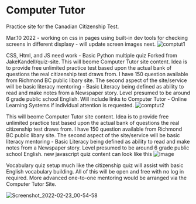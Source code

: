 # Computer Tutor


Practice site for the Canadian Citizenship Test. 

Mar.10 2022 - working on css in pages using built-in dev tools for checking screens in different displasy - will update screen images next. 
![comptut1](https://user-images.githubusercontent.com/33843929/157319356-ef6e5b6a-7831-4d11-9180-d1d131807d2c.png)



CSS, Html, and JS need work - Basic Python multiple quiz Forked from JakeKandell/quiz-site. This will beome Computer Tutor site content. Idea is to provide free unlimited practice test based upon the actual bank of questions the real citizenship test draws from. I have 150 question available from Richmond BC public libary site. The second aspect of the site/service will be basic literacy mentoring - Basic Literacy being defined as ability to read and make notes from a Newspaper story. Level presumed to be around 6 grade public school English.  Will include links to Computer Tutor - Online Learning Systems if individual attention is requested.
![comptut2](https://user-images.githubusercontent.com/33843929/157319598-514cbc55-50b3-4d49-bb56-4b1878d6c31f.png)

This will beome Computer Tutor site content.  Idea is to provide free unlimited practice test based upon the actual bank of questions the real citizenship test draws from.  I have 150 question available from Richmond BC public libary site. The second aspect of the site/service will be basic literacy mentoring - Basic Literacy being defined as ability to read and make notes from a Newspaper story.  Level presumed to be around 6 grade public school English. 
new javascript quiz content can look like this 
![image](https://user-images.githubusercontent.com/33843929/161302424-8c94c231-253e-4862-b300-d2238d221347.png)

Vocabulary quiz setup much like the citizenship quiz will assist with basic English vocabulary building.  All of this will be open and free with no log in required.  More advanced one-to-one mentoring would be arranged via the Computer Tutor Site.


![Screenshot_2022-02-23_00-54-58](https://user-images.githubusercontent.com/33843929/155268370-508a1a24-f9b2-477d-a12c-c7ac8bbfb850.png)
